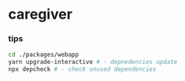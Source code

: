 # caregiver

### tips

``` bash
cd ./packages/webapp
yarn upgrade-interactive # - depnedencies update
npx depcheck # - check unused dependencies
```